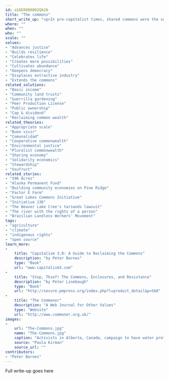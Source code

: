 ```yaml
---
id: a16E0000002QA2A
title: "The commons"
short_write_up: "<p>In pre-capitalist times, shared commons were the source of sustenance for most people. Though corporations have now privatized and depleted much of the commons, it lives on in three portfolios: natural wealth (air, water, seeds, ecosystems, other species); community wealth (streets, parks, the Internet, money, social insur­ance); and cultural wealth (music, art, science, open-source software). All of these are gifts we share and are obliged to preserve for others and for future generations.</p><p>Here’s the rub: under capitalism, common wealth is increasingly appro­­priated by private corporations and wealthy individuals for profit . To counter this, we need to expand and strengthen both the com­mons and the institu­tions that sustain them.</p>"
where: ""
when: ""
who: ""
scale: ""
values:
- "Advances justice"
- "Builds resilience"
- "Celebrates life"
- "Creates more possibilities"
- "Cultivates abundance"
- "Deepens democracy"
- "Displaces extractive industry"
- "Extends the commons"
related_solutions:
- "Basic income"
- "Community land trusts"
- "Guerrilla gardening"
- "Peer Production License"
- "Public ownership"
- "Cap & dividend"
- "Reclaiming common wealth"
related_theories:
- "Appropriate scale"
- "Buen vivir"
- "Comunalidad"
- "Cooperative commonwealth"
- "Environmental justice"
- "Pluralist commonwealth"
- "Sharing economy"
- "Solidarity economics"
- "Stewardship"
- "Usufruct"
related_stories:
- "596 Acres"
- "Alaska Permanent Fund"
- "Building community economies on Pine Ridge"
- "Factor E Farm"
- "Great Lakes Commons Initiative"
- "Initiative 136"
- "The Beaver Lake Cree's tarsands lawsuit"
- "The river with the rights of a person"
- "Brazilian Landless Workers' Movement"
tags:
- "agriculture"
- "climate"
- "indigenous rights"
- "open source"
learn_more:
-
    title: "Capitalism 3.0: A Guide to Reclaiming the Commons"
    description: "by Peter Barnes"
    type: "Book"
    url: "www.capitalism3.com"
-
    title: "Stop, Thief! The Commons, Enclosures, and Resistance"
    description: "by Peter Linebaugh"
    type: "Book"
    url: "http://secure.pmpress.org/index.php?l=product_detail&p=568"
-
    title: "The Commoner"
    description: "A Web Journal for Other Values"
    type: "Website"
    url: "http://www.commoner.org.uk/"
images:
-
    url: "The-Commons.jpg"
    name: "The-Commons.jpg"
    caption: "Activists in Alberta, Canada, campaign to have water protected as a commons, and allocated equitably."
    source: "Paula Kirman"
    source_url: ""
contributors:
- "Peter Barnes"
---
```

Full write-up goes here
